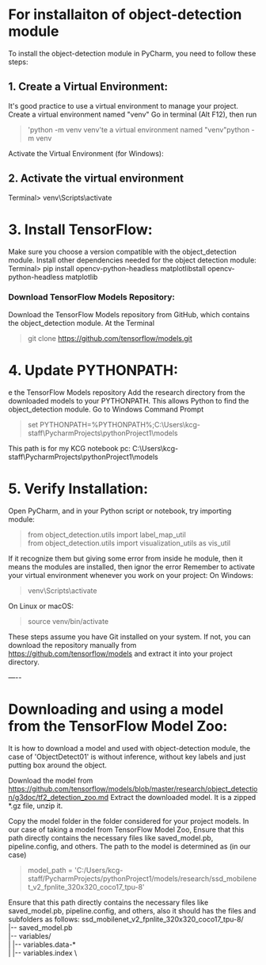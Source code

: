 # For installaiton of object-detection module

To install the object-detection module in PyCharm, you need to follow these steps:
## 1. Create a Virtual Environment:
It's good practice to use a virtual environment to manage your project. 
 Create a virtual environment named "venv"
 Go in terminal (Alt F12), then run 
> 'python -m venv venv'te a virtual environment named "venv"python -m venv 

Activate the Virtual Environment (for Windows):
## 2. Activate the virtual environment
Terminal> venv\Scripts\activate

# 3. Install TensorFlow:
Make sure you choose a version compatible with the object_detection module.
Install other dependencies needed for the object detection module:
Terminal> pip install opencv-python-headless matplotlibstall opencv-python-headless matplotlib


### Download TensorFlow Models Repository:
Download the TensorFlow Models repository from GitHub, which contains the object_detection module.
At the Terminal
>  git clone https://github.com/tensorflow/models.git


# 4. Update PYTHONPATH:
e the TensorFlow Models repository
Add the research directory from the downloaded models to your PYTHONPATH. This allows Python to find the object_detection module.
Go to  Windows Command Prompt
> set PYTHONPATH=%PYTHONPATH%;C:\Users\kcg-staff\PycharmProjects\pythonProject1\models

This path is for my KCG notebook pc: C:\Users\kcg-staff\PycharmProjects\pythonProject1\models
# 5. Verify Installation:
Open PyCharm, and in your Python script or notebook, try importing module: 
> from object_detection.utils import label_map_util                      \
> from object_detection.utils import visualization_utils as vis_util

If it recognize them but giving some error from inside he module, then it means the modules are installed, then ignor the error
Remember to activate your virtual environment whenever you work on your project:
On Windows: 
> venv\Scripts\activate

On Linux or macOS: 
> source venv/bin/activate

These steps assume you have Git installed on your system. If not, you can download the repository manually from https://github.com/tensorflow/models and extract it into your project directory.


—--
# Downloading and using a model from the TensorFlow Model Zoo: 
It is how to download a model and used with object-detection module, the case of 'ObjectDetect01' is without inference, without key labels and just putting box around the object. 

Download the model from 
https://github.com/tensorflow/models/blob/master/research/object_detection/g3doc/tf2_detection_zoo.md
Extract the downloaded model.
It is a zipped *.gz file, unzip it. 



Copy the model folder in the folder considered for your project models. 
In our case of taking a model from TensorFlow Model Zoo, Ensure that this path directly contains the necessary files like saved_model.pb, pipeline.config, and others.
The path to the model is determined as (in our case)
> model_path = 'C:/Users/kcg-staff/PycharmProjects/pythonProject1/models/research/ssd_mobilenet_v2_fpnlite_320x320_coco17_tpu-8'

Ensure that this path directly contains the necessary files like saved_model.pb, pipeline.config, and others, also it should has the files and subfolders as follows: 
ssd_mobilenet_v2_fpnlite_320x320_coco17_tpu-8/                                                \
|-- saved_model.pb                                                                            \
|-- variables/                                                                                \
|   |-- variables.data-*                                                                      \
|   |-- variables.index                                                                       \




